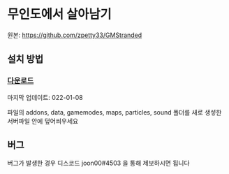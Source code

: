 # 무인도에서 살아남기

원본: https://github.com/zpetty33/GMStranded
  
## 설치 방법

### [다운로드](https://github.com/joon3812/Uninhabited-island/releases)
마지막 업데이트: 022-01-08

파일의 addons, data, gamemodes, maps, particles, sound 폴더를 새로 생섷한 서버파일 안에 덮어씌우세요

## 버그

버그가 발생한 경우 디스코드 joon00#4503 을 통해 제보하시면 됩니다
